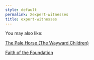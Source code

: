 ```yaml
---
style: default
permalink: Xexpert-witnesses
title: expert-witnesses
---
```

You may also like:

[The Pale Horse (The Wayward Children)](http://scp-wiki.net/the-pale-horse)

[Faith of the Foundation](http://scp-wiki.net/faith-of-the-foundation)
